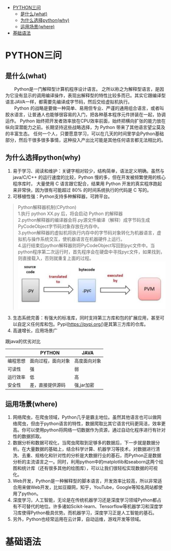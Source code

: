 - [PYTHON三问](#python三问)
  - [是什么(what)](#是什么what)
  - [为什么选择python(why)](#为什么选择pythonwhy)
  - [运用场景(where)](#运用场景where)
- [基础语法](#基础语法)

# PYTHON三问

## 是什么(what)

&emsp;&emsp;Python是一门解释型计算机程序设计语言。
之所以称之为解释型语言，是因为它没有显示的调用编译操作，表现出解释型的特性比较多而已。其实它跟编译型语言JAVA一样，都需要先编译成字节码，然后交给虚拟机执行。  
&emsp;&emsp;Python 的战略是要做一种简单、易用但专业、严谨的通用组合语言，或者叫胶水语言，让普通人也能够很容易的入门，把各种基本程序元件拼装在一起，协调运作。
Python 始终把开发者效率放在CPU效率前面，始终把横向扩张的能力放在纵向深潜能力之前。长期坚持这些战略选择，为 Python 带来了其他语言望尘莫及的丰富生态。
任何一个人，只要愿意学习，可以在几天的时间里学会Python基础部分，然后干很多很多事情，这种投入产出比可能是其他任何语言都无法相比的。


## 为什么选择python(why)

1. 易于学习、阅读和维护：关键字相对较少，结构简单，语法定义明确。虽然与 java/C/C++ 的运行速度的比较，Python 慢的多，但在开发被频繁使用的核心程序库时，
大量使用 C 语言跟它配合，结果用 Python 开发的真实程序跑起来非常快，因为很有可能超过 80% 的时间系统执行的代码是 C 写的。
2. 可移植性强：Python支持多种解释器，可跨平台。
>Python解释器机制(CPython)  
1.执行 python XX.py 后，将会启动 Python 的解释器  
2.python解释器的编译器会将.py源文件编译（解释）成字节码生成PyCodeObject字节码对象存放在内存中。  
3.python解释器的虚拟机将执行内存中的字节码对象转化为机器语言，虚拟机与操作系统交互，使机器语言在机器硬件上运行。  
4.运行结束后python解释器则将PyCodeObject写回到pyc文件中。当python程序第二次运行时，首先程序会在硬盘中寻找pyc文件，如果找到，则直接载入，否则就重复上面的过程。  
![img.png](img.png) 
3. 生态系统完善：有强大的标准库，同时支持第三方库和包的扩展应用，甚至可以自定义任何库和包。Pypi(https://pypi.org/)是其第三方库的仓库。
4. 高速增长，应用场景广  


跟java的优劣对比  

|      | PYTHON    | JAVA    |
|------|-----------|---------|
| 编程思想 | 面向过程，面向对象 | 高度面向对象  |
| 可读性  | 强         | 弱       |
| 运行效率 | 低         | 高       |
| 安全性  | 差，直接提供源码  | 强,jar加密 |


## 运用场景(where)

1. 网络爬虫，在爬虫领域，Python几乎是霸主地位。虽然其他语言也可以做网络爬虫，但由于python语言的特性，数据爬取比其它语言代码更简洁，效率更高。你可以使用python将网络一切数据作为资源，通过自动化程序进行有针对性的数据抓取。
2. 数据分析和数据可视化，当爬虫爬取到足够多的数据后，下一步就是数据分析。在大量数据的基础上，结合科学计算、机器学习等技术，对数据进行清洗、去重、规格化和针对性的分析是大数据行业的基石，而Python正是数据分析的主流语言之一。同时，利用python中的matplotlib和seaborn这两个绘图和统计库（还有很多其他的绘图库），可以让我们很轻松实现数据的可视化。
3. Web开发，Python是一种解释型的脚本语言，开发效率比较高，所以非常适合用来做Web开发，比如豆瓣网，知乎，YouTube，Google等知名网站都使用了python。
4. 深度学习，人工智能，无论是在传统机器学习还是深度学习领域Python都占有不可替代的地位。许多诸如Scikit-learn、Tensorflow等机器学习和深度学习库使得Python极具优势。而机器学习，深度学习正是人工智能的基石。
5. 另外，Python也经常运用在云计算，自动运维，游戏开发等领域。


# 基础语法